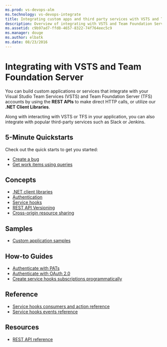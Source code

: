 ```yaml
---
ms.prod: vs-devops-alm
ms.technology: vs-devops-integrate
title: Integrating custom apps and third party services with VSTS and Team Foundation Server
description: Overview of integrating with VSTS and Team Foundation Server
ms.assetid: c9b97ad7-ffd8-4657-8322-74f764eec5c9
ms.manager: douge
ms.author: elbatk
ms.date: 08/23/2016
---
```


# Integrating with VSTS and Team Foundation Server

You can build custom applications or services that integrate with your Visual Studio Team Services (VSTS) and Team Foundation Server (TFS) accounts by using the **REST APIs** to make direct HTTP calls, or utilize our **.NET Client Libraries**.

Along with interacting with VSTS or TFS in your application, you can also integrate with popular third-party services such as Slack or Jenkins.

## 5-Minute Quickstarts 
Check out the quick starts to get you started:
* [Create a bug](./quickstarts/create-bug-quickstart.md)
* [Get work items using queries](./quickstarts/work-item-quickstart.md)


## Concepts
* [.NET client libraries](./concepts/dotnet-client-libraries.md)
* [Authentication](./get-started/authentication/authentication-guidance.md)
* [Service hooks](./concepts/service-hooks.md)
* [REST API Versioning](./concepts/rest-api-versioning.md)
* [Cross-origin resource sharing](./concepts/cross-origin-resource-sharing.md)

## Samples
* [Custom application samples](./get-started/client-libraries/samples.md)

## How-to Guides
* [Authenticate with PATs](./get-started/authentication/pats.md)
* [Authenticate with OAuth 2.0](./get-started/authentication/oauth.md)
* [Create service hooks subscriptions programmatically](../service-hooks/create-subscription.md?toc=/vsts/integrate/toc.json)

## Reference
* [Service hooks consumers and action reference](../service-hooks/consumers.md?toc=/vsts/integrate/toc.json)
* [Service hooks events reference](../service-hooks/events.md?toc=/vsts/integrate/toc.json)

## Resources
* [REST API reference](https://www.visualstudio.com/en-us/docs/integrate/api/overview)

